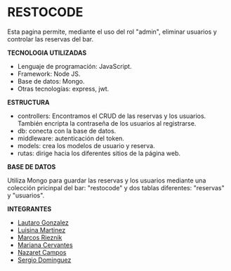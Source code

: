 # **RESTOCODE**

Esta pagina permite, mediante el uso del rol "admin", eliminar usuarios y controlar las reservas del bar.

**TECNOLOGIA UTILIZADAS**

- Lenguaje de programación: JavaScript.
- Framework: Node JS.
- Base de datos: Mongo.
- Otras tecnologías: express, jwt.

**ESTRUCTURA**

- controllers: Encontramos el CRUD de las reservas y los usuarios. También encripta la contraseña de los usuarios al registrarse.
- db: conecta con la base de datos.
- middleware: autenticación del token.
- models: crea los modelos de usuario y reserva.
- rutas: dirige hacia los diferentes sitios de la página web.


**BASE DE DATOS**

Utiliza Mongo para guardar las reservas y los usuarios mediante una colección pricinpal del bar: "restocode" y dos tablas diferentes: "reservas" y "usuarios".

**INTEGRANTES**

+ [Lautaro Gonzalez](https://github.com/LautaroGruiz)
+ [Luisina Martinez](https://github.com/luumartinez)
+ [Marcos Rieznik](https://github.com/MRieznik)
+ [Mariana Cervantes](https://github.com/MitaCervantes)
+ [Nazaret Campos](https://github.com/NazaretCS)
+ [Sergio Dominguez](https://github.com/SERGIO-DOM-23)
